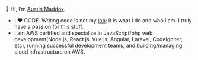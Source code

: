👋 Hi, I’m [Austin Maddox](https://github.com/austinmdx).
- I ❤️ CODE. Writing code is not my <ins>job</ins>; it is what I do and who I am. I truly have a passion for this stuff.
- I am AWS certified and specialize in JavaScript/php web development(Node.js, React.js, Vue.js, Angular, Laravel, CodeIgniter, etc), running successful development teams, and building/managing cloud infrastructure on AWS.




<!---
austinmdx/austinmdx is a ✨ special ✨ repository because its `README.md` (this file) appears on your GitHub profile.
You can click the Preview link to take a look at your changes.
--->
